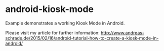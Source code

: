 # android-kiosk-mode
Example demonstrates a working Kiosk Mode in Android.

Please visit my article for further information:
http://www.andreas-schrade.de/2015/02/16/android-tutorial-how-to-create-a-kiosk-mode-in-android/


